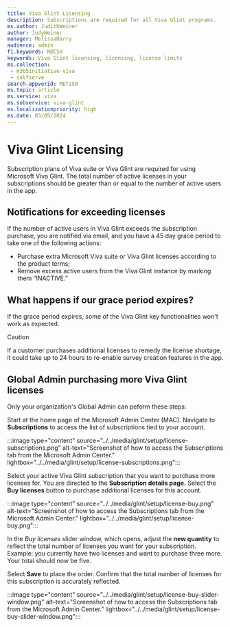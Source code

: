 ```yaml
---
title: Viva Glint Licensing
description: Subscriptions are required for all Viva Glint programs. 
ms.author: JudithWeiner
author: JudyWeiner
manager: MelissaBarry
audience: admin
f1.keywords: NOCSH
keywords: Viva Glint licensing, licensing, license limits 
ms.collection: 
 - m365initiative-viva
 - selfserve
search-appverid: MET150
ms.topic: article
ms.service: viva
ms.subservice: viva-glint
ms.localizationpriority: high
ms.date: 03/05/2024
---
```


# Viva Glint Licensing

Subscription plans of Viva suite or Viva Glint are required for using Microsoft Viva Glint. The total number of active licenses in your subscriptions should be greater than or equal to the number of active users in the app. 

## Notifications for exceeding licenses

If the number of active users in Viva Glint exceeds the subscription purchase, you are notified via email, and you have a 45 day grace period to take one of the following actions:

- Purchase extra Microsoft Viva suite or Viva Glint licenses according to the product terms; 
- Remove excess active users from the Viva Glint instance by marking them “INACTIVE.”  

## What happens if our grace period expires?

If the grace period expires, some of the Viva Glint key functionalities won't work as expected. 

>[!CAUTION]
>If a customer purchases additional licenses to remedy the license shortage, it could take up to 24 hours to re-enable survey creation features in the app.

## Global Admin purchasing more Viva Glint licenses

Only your organization's Global Admin can peform these steps:

Start at the home page of the Microsoft Admin Center (MAC). Navigate to **Subscriptions** to access the list of subscriptions tied to your account.

:::image type="content" source="../../media/glint/setup/license-subscriptions.png" alt-text="Screenshot of how to access the Subscriptions tab from the Microsoft Admin Center." lightbox="../../media/glint/setup/license-subscriptions.png":::

Select your active Viva Glint subscription that you want to purchase more licenses for. You are directed to the **Subscription details page.**  Select the **Buy licenses** button to purchase additional licenses for this account.

:::image type="content" source="../../media/glint/setup/license-buy.png" alt-text="Screenshot of how to access the Subscriptions tab from the Microsoft Admin Center." lightbox="../../media/glint/setup/license-buy.png":::

In the *Buy licenses* slider window, which opens, adjust the **new quantity** to reflect the total number of licenses you want for your subscription.
Example:  you currently have two licenses and want to purchase three more. Your total should now be five.

Select **Save** to place the order. Confirm that the total number of licenses for this subscription is accurately reflected.

:::image type="content" source="../../media/glint/setup/license-buy-slider-window.png" alt-text="Screenshot of how to access the Subscriptions tab from the Microsoft Admin Center." lightbox="../../media/glint/setup/license-buy-slider-window.png":::

